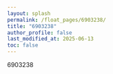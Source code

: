 ```yaml
---
layout: splash
permalink: /float_pages/6903238/
title: "6903238"
author_profile: false
last_modified_at: 2025-06-13
toc: false
---
```

 
6903238
